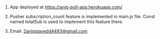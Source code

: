 1. App deployed at
    https://aniq-poll-app.herokuapp.com/

2. Pusher subscription_count feature is implemented in main.js file. Const named totalSub is used to implement this feature there.

3. Email: 2aniqqjavedd4493@gmail.com